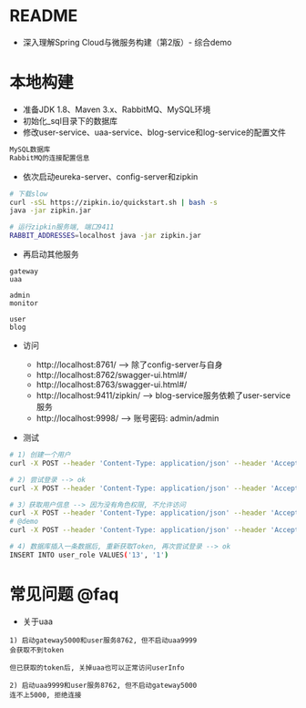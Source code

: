 # README

- 深入理解Spring Cloud与微服务构建（第2版）- 综合demo

# 本地构建

- 准备JDK 1.8、Maven 3.x、RabbitMQ、MySQL环境
- 初始化_sql目录下的数据库
- 修改user-service、uaa-service、blog-service和log-service的配置文件 

```bash
MySQL数据库
RabbitMQ的连接配置信息
```

- 依次启动eureka-server、config-server和zipkin

```bash
# 下载slow
curl -sSL https://zipkin.io/quickstart.sh | bash -s
java -jar zipkin.jar

# 运行zipkin服务端, 端口9411
RABBIT_ADDRESSES=localhost java -jar zipkin.jar
```

- 再启动其他服务

```
gateway
uaa

admin
monitor

user
blog
```

- 访问
    - http://localhost:8761/ --> 除了config-server与自身
    - http://localhost:8762/swagger-ui.html#/
    - http://localhost:8763/swagger-ui.html#/
    - http://localhost:9411/zipkin/ --> blog-service服务依赖了user-service服务
    - http://localhost:9998/ --> 账号密码: admin/admin

- 测试

```bash
# 1) 创建一个用户
curl -X POST --header 'Content-Type: application/json' --header 'Accept: application/json' -d ' { "password": "123456", "username": "miya" }' 'http://localhost:5000/userapi/user/registry'

# 2) 尝试登录 --> ok
curl -X POST --header 'Content-Type: application/json' --header 'Accept: application/json' 'http://localhost:5000/userapi/user/login?username=miya&password=123456'

# 3）获取用户信息 --> 因为没有角色权限, 不允许访问
curl -X POST --header 'Content-Type: application/json' --header 'Accept: application/json' --header 'Authorization: Bearer ${Token}' 'http://localhost:5000/userapi/user/miya'
# @demo
curl -X POST --header 'Content-Type: application/json' --header 'Accept: application/json' --header 'Authorization: Bearer eyJhbGciOiJSUzI1NiIsInR5cCI6IkpXVCJ9.eyJleHAiOjE1OTUzOTk1OTIsInVzZXJfbmFtZSI6Im1peWEiLCJhdXRob3JpdGllcyI6WyJST0xFX1VTRVIiXSwianRpIjoiMTZmMTA5ZDgtOTk1Ni00MzI4LThmMTgtNDBjNGNmNDJkNzQ1IiwiY2xpZW50X2lkIjoidWFhLXNlcnZpY2UiLCJzY29wZSI6WyJzZXJ2aWNlIl19.QVofJ3CRwOjJTxQFLwpF0kyRyaagiOZC_DzVnI93GSxUYwrarZwMSaj82fe1M-ToR7mpPbWRAi-8zFBxwuIIIDY1cX19QODhhvdAo11ddIXSrOtWGitg3t-fwJOyGjL78yFlg2IKeMSyYlOvu4wi2xMTAxY8l73UDklZc6To6SK38H1kCJCFCsK6Lo6avlzoWdzFUmWHK6CKIaMBVC21mMyqbqRVBG2tW03gVSEXzVXJdTa1WE6jBxoGf2jBRuy1_qN4lNkYqfyuZeyNpheUFgpWoTBg2e7R5i-hJc3aSOif2R0zJZEQSt7o-ePgRKHXSr4k_AS37OhLAtzCvxWupA' 'http://localhost:5000/userapi/user/miya'

# 4) 数据库插入一条数据后, 重新获取Token, 再次尝试登录 --> ok
INSERT INTO user_role VALUES('13', '1')
```

# 常见问题 @faq

- 关于uaa

```
1) 启动gateway5000和user服务8762, 但不启动uaa9999
会获取不到token

但已获取的token后, 关掉uaa也可以正常访问userInfo 

2) 启动uaa9999和user服务8762, 但不启动gateway5000
连不上5000, 拒绝连接
```
